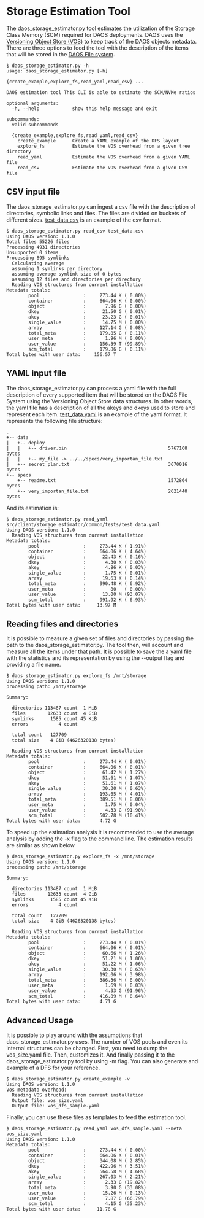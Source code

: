 
# Storage Estimation Tool

The daos_storage_estimator.py tool estimates the utilization of the Storage Class Memory (SCM) required for DAOS deployments. DAOS uses the <a href="https://github.com/daos-stack/daos/blob/master/src/vos/README.md">Versioning Object Store (VOS)</a> to keep track of the DAOS objects metadata.
There are three options to feed the tool with the description of the items that will be stored in the <a href="https://github.com/daos-stack/daos/blob/master/src/client/dfs/README.md">DAOS File system</a>.

```
$ daos_storage_estimator.py -h
usage: daos_storage_estimator.py [-h]
                            {create_example,explore_fs,read_yaml,read_csv} ...

DAOS estimation tool This CLI is able to estimate the SCM/NVMe ratios

optional arguments:
  -h, --help            show this help message and exit

subcommands:
  valid subcommands

  {create_example,explore_fs,read_yaml,read_csv}
    create_example      Create a YAML example of the DFS layout
    explore_fs          Estimate the VOS overhead from a given tree directory
    read_yaml           Estimate the VOS overhead from a given YAML file
    read_csv            Estimate the VOS overhead from a given CSV file
```

## CSV input file

The daos_storage_estimator.py can ingest a csv file with the description of directories, symbolic links and files. The files are divided on buckets of different sizes. <a href="common/tests/test_data.csv">test_data.csv</a> is an example of the csv format.

```
$ daos_storage_estimator.py read_csv test_data.csv
Using DAOS version: 1.1.0
Total files 55226 files
Processing 4931 directories
Unsupported 0 items
Processing 895 symlinks
  Calculating average
  assuming 1 symlinks per directory
  assuming average symlink size of 0 bytes
  assuming 12 files and directories per directory
  Reading VOS structures from current installation
Metadata totals:
        pool                :     273.44 K ( 0.00%)
        container           :     664.06 K ( 0.00%)
        object              :       7.96 G ( 0.00%)
        dkey                :      21.50 G ( 0.01%)
        akey                :      23.23 G ( 0.01%)
        single_value        :      14.75 M ( 0.00%)
        array               :     127.14 G ( 0.08%)
        total_meta          :     179.85 G ( 0.11%)
        user_meta           :       1.96 M ( 0.00%)
        user_value          :     156.39 T (99.89%)
        scm_total           :     179.86 G ( 0.11%)
Total bytes with user data:     156.57 T
```

## YAML input file

The daos_storage_estimator.py can process a yaml file with the full description of every supported item that will be stored on the DAOS File System using the Versioning Object Store data structures. In other words, the yaml file has a description of all the akeys and dkeys used to store and represent each item. <a href="common/tests/test_data.yaml">test_data.yaml</a> is an example of the yaml format. It represents the following file structure:

```
.
+-- data
|   +-- deploy
|   |   +-- driver.bin                                     5767168 bytes
|   |   +-- my_file -> ../../specs/very_importan_file.txt
|   +-- secret_plan.txt                                    3670016 bytes
+-- specs
    +-- readme.txt                                         1572864 bytes
    +-- very_importan_file.txt                             2621440 bytes
```

And its estimation is:

```
$ daos_storage_estimator.py read_yaml src/client/storage_estimator/common/tests/test_data.yaml
Using DAOS version: 1.1.0
  Reading VOS structures from current installation
Metadata totals:
        pool                :     273.44 K ( 1.91%)
        container           :     664.06 K ( 4.64%)
        object              :      22.43 K ( 0.16%)
        dkey                :       4.30 K ( 0.03%)
        akey                :       4.86 K ( 0.03%)
        single_value        :       1.75 K ( 0.01%)
        array               :      19.63 K ( 0.14%)
        total_meta          :     990.48 K ( 6.92%)
        user_meta           :         80   ( 0.00%)
        user_value          :      13.00 M (93.07%)
        scm_total           :     991.92 K ( 6.93%)
Total bytes with user data:      13.97 M
```

## Reading files and directories

It is possible to measure a given set of files and directories by passing the path to the daos_storage_estimator.py. The tool then, will account and measure all the items under that path.
It is possible to save the a yaml file with the statistics and its representation by using the --output flag and providing a file name.

```
$ daos_storage_estimator.py explore_fs /mnt/storage
Using DAOS version: 1.1.0
processing path: /mnt/storage

Summary:

  directories 113487 count  1 MiB
  files        12633 count  4 GiB
  symlinks      1585 count 45 KiB
  errors           4 count

  total count   127709
  total size    4 GiB (4626320138 bytes)

  Reading VOS structures from current installation
Metadata totals:
        pool                :     273.44 K ( 0.01%)
        container           :     664.06 K ( 0.01%)
        object              :      61.42 M ( 1.27%)
        dkey                :      51.61 M ( 1.07%)
        akey                :      51.61 M ( 1.07%)
        single_value        :      30.30 M ( 0.63%)
        array               :     193.65 M ( 4.01%)
        total_meta          :     389.51 M ( 8.06%)
        user_meta           :       1.75 M ( 0.04%)
        user_value          :       4.33 G (91.90%)
        scm_total           :     502.78 M (10.41%)
Total bytes with user data:       4.72 G
```

To speed up the estimation analysis it is recommended to use the average analysis by adding the -x flag to the command line. The estimation results are similar as shown below

```
$ daos_storage_estimator.py explore_fs -x /mnt/storage
Using DAOS version: 1.1.0
processing path: /mnt/storage

Summary:

  directories 113487 count  1 MiB
  files        12633 count  4 GiB
  symlinks      1585 count 45 KiB
  errors           4 count

  total count   127709
  total size    4 GiB (4626320138 bytes)

  Reading VOS structures from current installation
Metadata totals:
        pool                :     273.44 K ( 0.01%)
        container           :     664.06 K ( 0.01%)
        object              :      60.66 M ( 1.26%)
        dkey                :      51.21 M ( 1.06%)
        akey                :      51.22 M ( 1.06%)
        single_value        :      30.30 M ( 0.63%)
        array               :     192.06 M ( 3.98%)
        total_meta          :     386.36 M ( 8.00%)
        user_meta           :       1.69 M ( 0.03%)
        user_value          :       4.33 G (91.96%)
        scm_total           :     416.89 M ( 8.64%)
Total bytes with user data:       4.71 G
```

## Advanced Usage

It is possible to play around with the assumptions that daos_storage_estimator.py uses. The number of VOS pools and even its internal structures can be changed. First, you need to dump the vos_size.yaml file.
Then, customizes it. And finally passing it to the daos_storage_estimator.py tool by using -m flag. You can also generate and example of a DFS for your reference.

```
$ daos_storage_estimator.py create_example -v
Using DAOS version: 1.1.0
Vos metadata overhead:
  Reading VOS structures from current installation
  Output file: vos_size.yaml
  Output file: vos_dfs_sample.yaml
```

Finally, you can use these files as templates to feed the estimation tool.

```
$ daos_storage_estimator.py read_yaml vos_dfs_sample.yaml --meta vos_size.yaml
Using DAOS version: 1.1.0
Metadata totals:
        pool                :     273.44 K ( 0.00%)
        container           :     664.06 K ( 0.01%)
        object              :     344.08 M ( 2.85%)
        dkey                :     422.96 M ( 3.51%)
        akey                :     564.58 M ( 4.68%)
        single_value        :     267.03 M ( 2.21%)
        array               :       2.33 G (19.82%)
        total_meta          :       3.90 G (33.08%)
        user_meta           :      15.26 M ( 0.13%)
        user_value          :       7.87 G (66.79%)
        scm_total           :       4.15 G (35.23%)
Total bytes with user data:      11.78 G
```
